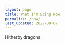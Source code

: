 ```yaml
---
layout: page
title: What I'm Doing Now
permalink: /now/
last_updated: 2025-08-07
---
```


Hitherby dragons.
